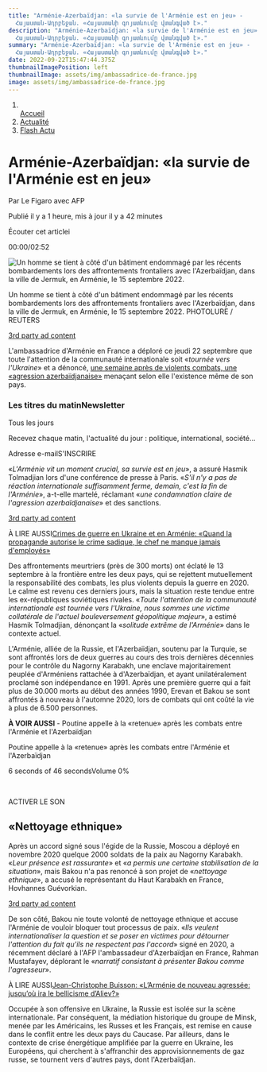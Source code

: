 ```yaml
---
title: "Arménie-Azerbaïdjan: «la survie de l'Arménie est en jeu» -
  Հայաստան-Ադրբեջան. «Հայաստանի գոյատևումը վտանգված է»."
description: "Arménie-Azerbaïdjan: «la survie de l'Arménie est en jeu» -
  Հայաստան-Ադրբեջան. «Հայաստանի գոյատևումը վտանգված է»."
summary: "Arménie-Azerbaïdjan: «la survie de l'Arménie est en jeu» -
  Հայաստան-Ադրբեջան. «Հայաստանի գոյատևումը վտանգված է»."
date: 2022-09-22T15:47:44.375Z
thumbnailImagePosition: left
thumbnailImage: assets/img/ambassadrice-de-france.jpg
image: assets/img/ambassadrice-de-france.jpg
---
```

<!--StartFragment-->

1. [\
   Accueil](https://www.lefigaro.fr/)
2. [Actualité](https://www.lefigaro.fr/)
3. [Flash Actu](https://www.lefigaro.fr/flash-actu)

# Arménie-Azerbaïdjan: «la survie de l'Arménie est en jeu»

Par Le Figaro avec AFP

Publié il y a 1 heure, mis à jour il y a 42 minutes

Écouter cet articlei

00:00/02:52

![Un homme se tient à côté d'un bâtiment endommagé par les récents bombardements lors des affrontements frontaliers avec l'Azerbaïdjan, dans la ville de Jermuk, en Arménie, le 15 septembre 2022.](<>)

Un homme se tient à côté d'un bâtiment endommagé par les récents bombardements lors des affrontements frontaliers avec l'Azerbaïdjan, dans la ville de Jermuk, en Arménie, le 15 septembre 2022. PHOTOLURE / REUTERS

[3rd party ad content](https://4e575005490187f0e04db286279732e2.safeframe.googlesyndication.com/safeframe/1-0-38/html/container.html)

L'ambassadrice d'Arménie en France a déploré ce jeudi 22 septembre que toute l'attention de la communauté internationale soit «*tournée vers l'Ukraine*» et a dénoncé, [une semaine après de violents combats, une «agression azerbaïdjanaise»](https://www.lefigaro.fr/flash-actu/armenie-azerbaidjan-poutine-appelle-erevan-et-bakou-a-la-retenue-20220920) menaçant selon elle l'existence même de son pays.

### Les titres du matinNewsletter

Tous les jours

Recevez chaque matin, l'actualité du jour : politique, international, société...

Adresse e-mailS'INSCRIRE

«*L'Arménie vit un moment crucial, sa survie est en jeu*», a assuré Hasmik Tolmadjian lors d'une conférence de presse à Paris. «*S'il n'y a pas de réaction internationale suffisamment ferme, demain, c'est la fin de l'Arménie*», a-t-elle martelé, réclamant «*une condamnation claire de l'agression azerbaïdjanaise*» et des sanctions.

[3rd party ad content](https://4e575005490187f0e04db286279732e2.safeframe.googlesyndication.com/safeframe/1-0-38/html/container.html)

À LIRE AUSSI[Crimes de guerre en Ukraine et en Arménie: «Quand la propagande autorise le crime sadique, le chef ne manque jamais d'employés»](https://www.lefigaro.fr/international/crimes-de-guerre-en-ukraine-et-en-armenie-quand-la-propagande-autorise-le-crime-sadique-le-chef-ne-manque-jamais-d-employes-20220918)

Des affrontements meurtriers (près de 300 morts) ont éclaté le 13 septembre à la frontière entre les deux pays, qui se rejettent mutuellement la responsabilité des combats, les plus violents depuis la guerre en 2020. Le calme est revenu ces derniers jours, mais la situation reste tendue entre les ex-républiques soviétiques rivales. «*Toute l'attention de la communauté internationale est tournée vers l'Ukraine, nous sommes une victime collatérale de l'actuel bouleversement géopolitique majeur*», a estimé Hasmik Tolmadjian, dénonçant la «*solitude extrême de l'Arménie*» dans le contexte actuel.

L'Arménie, alliée de la Russie, et l'Azerbaïdjan, soutenu par la Turquie, se sont affrontés lors de deux guerres au cours des trois dernières décennies pour le contrôle du Nagorny Karabakh, une enclave majoritairement peuplée d'Arméniens rattachée à d'Azerbaïdjan, et ayant unilatéralement proclamé son indépendance en 1991. Après une première guerre qui a fait plus de 30.000 morts au début des années 1990, Erevan et Bakou se sont affrontés à nouveau à l'automne 2020, lors de combats qui ont coûté la vie à plus de 6.500 personnes.

**À VOIR AUSSI** - Poutine appelle à la «retenue» après les combats entre l'Arménie et l'Azerbaïdjan

Poutine appelle à la «retenue» après les combats entre l'Arménie et l'Azerbaïdjan

6 seconds of 46 secondsVolume 0%

 

ACTIVER LE SON

## «Nettoyage ethnique»

Après un accord signé sous l'égide de la Russie, Moscou a déployé en novembre 2020 quelque 2000 soldats de la paix au Nagorny Karabakh. «*Leur présence est rassurante*» et «*a permis une certaine stabilisation de la situation*», mais Bakou n'a pas renoncé à son projet de «*nettoyage ethnique*», a accusé le représentant du Haut Karabakh en France, Hovhannes Guévorkian.

[3rd party ad content](https://4e575005490187f0e04db286279732e2.safeframe.googlesyndication.com/safeframe/1-0-38/html/container.html)

De son côté, Bakou nie toute volonté de nettoyage ethnique et accuse l'Arménie de vouloir bloquer tout processus de paix. «*Ils veulent internationaliser la question et se poser en victimes pour détourner l'attention du fait qu'ils ne respectent pas l'accord*» signé en 2020, a récemment déclaré à l'AFP l'ambassadeur d'Azerbaïdjan en France, Rahman Mustafayev, déplorant le «*narratif consistant à présenter Bakou comme l'agresseur*».

À LIRE AUSSI[Jean-Christophe Buisson: «L’Arménie de nouveau agressée: jusqu’où ira le bellicisme d’Aliev?»](https://www.lefigaro.fr/vox/monde/l-armenie-de-nouveau-agressee-jusqu-ou-ira-le-bellicisme-d-aliev-20220914)

Occupée à son offensive en Ukraine, la Russie est isolée sur la scène internationale. Par conséquent, la médiation historique du groupe de Minsk, menée par les Américains, les Russes et les Français, est remise en cause dans le conflit entre les deux pays du Caucase. Par ailleurs, dans le contexte de crise énergétique amplifiée par la guerre en Ukraine, les Européens, qui cherchent à s'affranchir des approvisionnements de gaz russe, se tournent vers d'autres pays, dont l'Azerbaïdjan.

<!--EndFragment-->